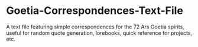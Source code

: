# Goetia-Correspondences-Text-File
A text file featuring simple correspondences for the 72 Ars Goetia spirits, useful for random quote generation, lorebooks,  quick reference for projects, etc.
